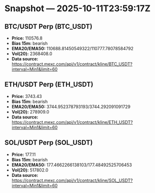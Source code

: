 # Snapshot — 2025-10-11T23:59:17Z

## BTC/USDT Perp (BTC_USDT)
- **Price:** 110576.8
- **Bias 15m:** bearish
- **EMA20/EMA50:** 110688.81450549322/110777.78078584792
- **Vol(20):** 2368408.0
- **Data source:** https://contract.mexc.com/api/v1/contract/kline/BTC_USDT?interval=Min1&limit=60

## ETH/USDT Perp (ETH_USDT)
- **Price:** 3743.43
- **Bias 15m:** bearish
- **EMA20/EMA50:** 3744.952378793193/3744.292091091729
- **Vol(20):** 278909.0
- **Data source:** https://contract.mexc.com/api/v1/contract/kline/ETH_USDT?interval=Min1&limit=60

## SOL/USDT Perp (SOL_USDT)
- **Price:** 177.11
- **Bias 15m:** bearish
- **EMA20/EMA50:** 177.4662266138103/177.48492525706453
- **Vol(20):** 517802.0
- **Data source:** https://contract.mexc.com/api/v1/contract/kline/SOL_USDT?interval=Min1&limit=60
